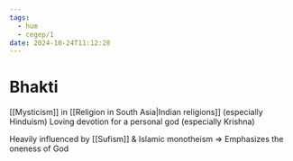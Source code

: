 ```yaml
---
tags:
  - hum
  - cegep/1
date: 2024-10-24T11:12:20
---
```


# Bhakti

[[Mysticism]] in [[Religion in South Asia|Indian religions]] (especially Hinduism)
Loving devotion for a personal god (especially Krishna)

Heavily influenced by [[Sufism]] & Islamic monotheism => Emphasizes the oneness of God
